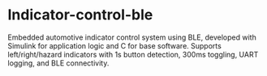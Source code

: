 # Indicator-control-ble
Embedded automotive indicator control system using BLE, developed with Simulink for application logic and C for base software. Supports left/right/hazard indicators with 1s button detection, 300ms toggling, UART logging, and BLE connectivity.
